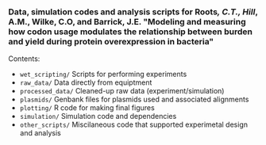 ### Data, simulation codes and analysis scripts for Roots<sup>*</sup>, C.T., Hill<sup>*</sup>, A.M., Wilke, C.O, and Barrick, J.E. "Modeling and measuring how codon usage modulates the relationship between burden and yield during protein overexpression in bacteria"

Contents:
- `wet_scripting/` Scripts for performing experiments
- `raw_data/` Data directly from equiptment
- `processed_data/` Cleaned-up raw data (experiment/simulation)
- `plasmids/` Genbank files for plasmids used and associated alignments
- `plotting/` R code for making final figures
- `simulation/` Simulation code and dependencies
- `other_scripts/` Miscilaneous code that supported experimetal design and analysis
